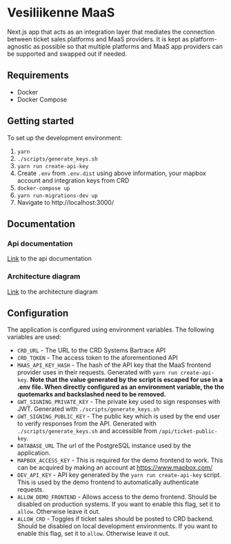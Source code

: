 # Vesiliikenne MaaS

Next.js app that acts as an integration layer that mediates the connection between ticket sales platforms and MaaS providers. It is kept as platform-agnostic as possible so that multiple platforms and MaaS app providers can be supported and swapped out if needed.

## Requirements

- Docker
- Docker Compose

## Getting started

To set up the development environment:

1. `yarn`
1. `./scripts/generate_keys.sh`
1. `yarn run create-api-key`
1. Create `.env` from `.env.dist` using above information, your mapbox account and integration keys from CRD
1. `docker-compose up`
1. `yarn run-migrations-dev up`
1. Navigate to http://localhost:3000/

## Documentation

### Api documentation

[Link](https://vesiliikenne-maas.herokuapp.com/specs/redoc.html) to the api documentation

### Architecture diagram

[Link](doc/Vesiliikenne%20MaaS%20Architecture.pdf) to the architecture diagram

## Configuration

The application is configured using environment variables. The following variables are used:

- `CRD_URL` - The URL to the CRD Systems Bartrace API
- `CRD_TOKEN` - The access token to the aforementioned API
- `MAAS_API_KEY_HASH` - The hash of the API key that the MaaS frontend provider uses in their requests. Generated with `yarn run create-api-key`. **Note that the value generated by the script is escaped for use in a .env file. When directly configured as an environment variable, the the quotemarks and backslashed need to be removed.**
- `GWT_SIGNING_PRIVATE_KEY` - The private key used to sign responses with JWT. Generated with `./scripts/generate_keys.sh`
- `GWT_SIGNING_PUBLIC_KEY` - The public key which is used by the end user to verify responses from the API. Generated with `./scripts/generate_keys.sh` and accessible from `/api/ticket-public-key`.
- `DATABASE_URL` The url of the PostgreSQL instance used by the application.
- `MAPBOX_ACCESS_KEY` - This is required for the demo frontend to work. This can be acquired by making an account at https://www.mapbox.com/
- `DEV_API_KEY` - API key generated by the `yarn run create-api-key` script. This is used by the demo frontend to automatically authenticate requests.
- `ALLOW_DEMO_FRONTEND` - Allows access to the demo frontend. Should be disabled on production systems. If you want to enable this flag, set it to `allow`. Otherwise leave it out.
- `ALLOW_CRD` - Toggles if ticket sales should be posted to CRD backend. Should be disabled on local development environments. If you want to enable this flag, set it to `allow`. Otherwise leave it out.
